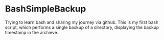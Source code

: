 # BashSimpleBackup
Trying to learn bash and sharing my journey via github.
This is my first bash script, which performs a single backup of a directory, displaying the backup timestamp in the archieve.
